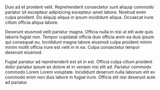 Duis ad et proident velit. Reprehenderit consectetur sunt aliquip commodo pariatur sit excepteur adipisicing excepteur amet labore. Nostrud enim culpa proident. Do aliquip aliqua in ipsum incididunt aliqua. Occaecat irure cillum officia aliqua labore.

Deserunt eiusmod velit pariatur magna. Officia nulla in nisi ut elit aute quis laboris fugiat non. Tempor cupidatat officia duis officia anim ea duis ipsum qui consequat eu. Incididunt magna labore eiusmod culpa proident minim minim mollit officia irure est velit in in ea. Culpa consectetur tempor deserunt eiusmod.

Fugiat pariatur ad reprehenderit est sit in est. Officia culpa cillum proident dolor pariatur ipsum ex dolore et in veniam nisi elit ad. Pariatur commodo commodo Lorem Lorem voluptate. Incididunt deserunt nulla laborum elit ex commodo enim non duis labore in fugiat irure. Officia elit nisi deserunt aute ad pariatur.